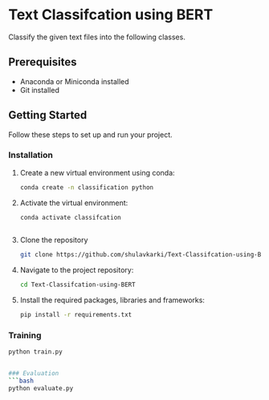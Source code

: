 # Text Classifcation using BERT

Classify the given text files into the following classes.

## Prerequisites

- Anaconda or Miniconda installed
- Git installed

## Getting Started

Follow these steps to set up and run your project.

### Installation

1. Create a new virtual environment using conda:

   ```bash
   conda create -n classification python

2. Activate the virtual environment:

   ```bash
   conda activate classifcation
  
3. Clone the repository

   ```bash
   git clone https://github.com/shulavkarki/Text-Classifcation-using-BERT

4. Navigate to the project repository:

   ```bash
   cd Text-Classifcation-using-BERT


5. Install the required packages, libraries and frameworks:

    ```bash
    pip install -r requirements.txt

### Training
   ```bash
   python train.py


### Evaluation
   ```bash
   python evaluate.py
